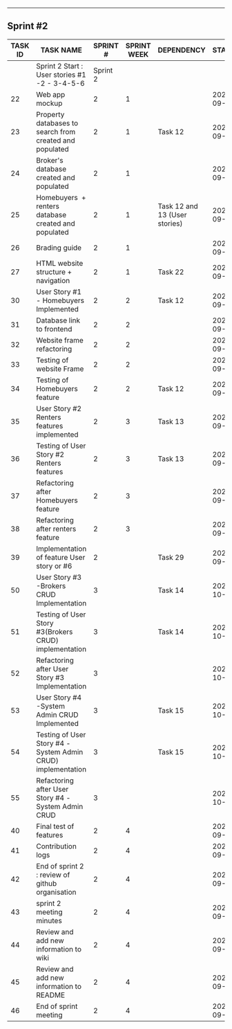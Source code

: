 ***

## Sprint #2

TASK ID | TASK NAME | SPRINT # | SPRINT WEEK | DEPENDENCY | START | FINISH | STORY | PRIORITY | STATUS | STORY POINTS
-- | -- | -- | -- | -- | -- | -- | -- | -- | -- | --
  | Sprint   2 Start : User stories #1 -2 - 3-4-5-6 | Sprint   2 |   |   |   |   |   |   |   |  
22 | Web   app mockup | 2 | 1 |   | 2023-09-29 | 2023-10-27 |   | High |   | 1
23 | Property   databases to search from created and populated | 2 | 1 | Task   12 | 2023-09-29 | 2023-10-27 | 1 | Medium |   | 2
24 | Broker's   database created and populated | 2 | 1 |   | 2023-09-29 | 2023-10-27 | 3 | Medium |   | 2
25 | Homebuyers  + renters database created and populated | 2 | 1 | Task   12 and 13 (User stories) | 2023-09-29 | 2023-10-27 | 1   and 2 | Medium |   | 2
26 | Brading   guide | 2 | 1 |   | 2023-09-29 | 2023-10-27 |   | Low |   | 2
27 | HTML   website structure + navigation | 2 | 1 | Task   22 | 2023-09-29 | 2023-10-27 |   | High |   | 5
30 | User   Story #1 - Homebuyers Implemented | 2 | 2 | Task   12 | 2023-09-29 | 2023-10-27 | 1 | High |   | 5
31 | Database   link to frontend | 2 | 2 |   | 2023-09-29 | 2023-10-27 |   | High |   | 5
32 | Website   frame refactoring | 2 | 2 |   | 2023-09-29 | 2023-10-27 |   | Medium |   | 4
33 | Testing   of website Frame | 2 | 2 |   | 2023-09-29 | 2023-10-27 |   | Medium |   | 2
34 | Testing   of Homebuyers feature | 2 | 2 | Task   12 | 2023-09-29 | 2023-10-27 | 1 | Medium |   | 2
35 | User   Story #2  Renters  features implemented | 2 | 3 | Task   13 | 2023-09-29 | 2023-10-27 | 2 | High |   | 5
36 | Testing   of User Story #2  Renters features | 2 | 3 | Task   13 | 2023-09-29 | 2023-10-27 | 2 | Medium |   | 2
37 | Refactoring   after Homebuyers feature | 2 | 3 |   | 2023-09-29 | 2023-10-27 | 1 | Low |   | 4
38 | Refactoring   after renters feature | 2 | 3 |   | 2023-09-29 | 2023-10-27 | 2 | Low |   | 4
39 | Implementation   of feature User story or #6 | 2 |   | Task   29 | 2023-09-29 | 2023-10-27 | 6 | Low |   | 5
50 | User   Story #3 -Brokers CRUD Implementation | 3 |   | Task 14 | 2023-10-27 | 2023-11-10 | 3 | High |   |  
51 | Testing   of User Story #3(Brokers CRUD) implementation | 3 |   | Task 14 | 2023-10-27 | 2023-11-10 | 3 | Medium |   |  
52 | Refactoring   after User Story #3 Implementation | 3 |   |   | 2023-10-27 | 2023-11-10 | 3 | Low |   |  
53 | User   Story #4 -System Admin CRUD Implemented | 3 |   | Task 15 | 2023-10-27 | 2023-11-10 | 4 | High |   |  
54 | Testing   of User Story #4 -System Admin CRUD) implementation | 3 |   | Task 15 | 2023-10-27 | 2023-11-10 | 4 | Medium |   |  
55 | Refactoring   after User Story #4 -System Admin CRUD | 3 |   |   | 2023-10-27 | 2023-11-10 | 4 | Low |   |  
40 | Final   test of features | 2 | 4 |   | 2023-09-29 | 2023-10-27 |   | Medium |   | 3
41 | Contribution   logs | 2 | 4 |   | 2023-09-29 | 2023-10-27 |   | High |   | 2
42 | End   of sprint 2 : review of github organisation | 2 | 4 |   | 2023-09-29 | 2023-10-27 |   | Low |   | 1
43 | sprint   2 meeting minutes | 2 | 4 |   | 2023-09-29 | 2023-10-27 |   | High |   | 3
44 | Review   and add new information to wiki | 2 | 4 |   | 2023-09-29 | 2023-10-27 |   | Low |   | 2
45 | Review   and add new information to README | 2 | 4 |   | 2023-09-29 | 2023-10-27 |   | Low |   | 2
46 | End   of sprint meeting | 2 | 4 |   | 2023-09-29 | 2023-10-27 |   | High |   | 1
